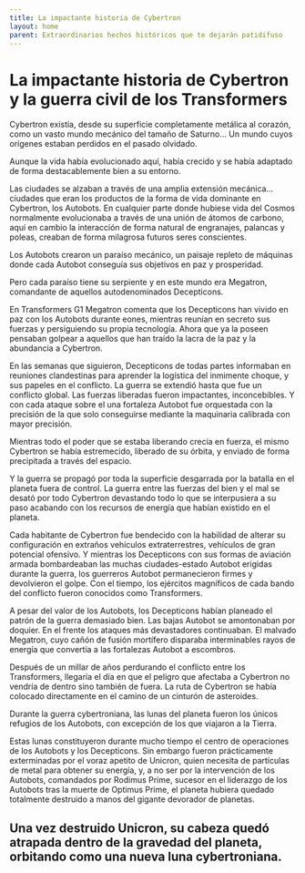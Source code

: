 ```yaml
---
title: La impactante historia de Cybertron
layout: home
parent: Extraordinarios hechos históricos que te dejarán patidifuso
---
```


# La impactante historia de Cybertron y la guerra civil de los Transformers

Cybertron existía, desde su superficie completamente metálica al corazón, como un vasto mundo mecánico del tamaño de Saturno... Un mundo cuyos orígenes estaban perdidos en el pasado olvidado.

Aunque la vida había evolucionado aquí, había crecido y se había adaptado de forma destacablemente bien a su entorno.

Las ciudades se alzaban a través de una amplia extensión mecánica... ciudades que eran los productos de la forma de vida dominante en Cybertron, los Autobots. En cualquier parte donde hubiese vida del Cosmos normalmente evolucionaba a través de una unión de átomos de carbono, aquí en cambio la interacción de forma natural de engranajes, palancas y poleas, creaban de forma milagrosa futuros seres conscientes.

Los Autobots crearon un paraíso mecánico, un paisaje repleto de máquinas donde cada Autobot conseguía sus objetivos en paz y prosperidad.

Pero cada paraíso tiene su serpiente y en este mundo era Megatron, comandante de aquellos autodenominados Decepticons.

En Transformers G1 Megatron comenta que los Decepticons han vivido en paz con los Autobots durante eones, mientras reunían en secreto sus fuerzas y persiguiendo su propia tecnología. Ahora que ya la poseen pensaban golpear a aquellos que han traído la lacra de la paz y la abundancia a Cybertron.

En las semanas que siguieron, Decepticons de todas partes informaban en reuniones clandestinas para aprender la logística del inmimente choque, y sus papeles en el conflicto. La guerra se extendió hasta que fue un conflicto global. Las fuerzas liberadas fueron impactantes, inconcebibles. Y con cada ataque sobre el una fortaleza Autobot fue orquestada con la precisión de la que solo conseguirse mediante la maquinaria calibrada con mayor precisión.

Mientras todo el poder que se estaba liberando crecía en fuerza, el mismo Cybertron se había estremecido, liberado de su órbita, y enviado de forma precipitada a través del espacio.

Y la guerra se propagó por toda la superficie desgarrada por la batalla en el planeta fuera de control. La guerra entre las fuerzas del bien y el mal se desató por todo Cybertron devastando todo lo que se interpusiera a su paso acabando con los recursos de energía que habían existido en el planeta.

Cada habitante de Cybertron fue bendecido con la habilidad de alterar su configuración en extraños vehículos extraterrestres, vehículos de gran potencial ofensivo. Y mientras los Decepticons con sus formas de aviación armada bombardeaban las muchas ciudades-estado Autobot erigidas durante la guerra, los guerreros Autobot permanecieron firmes y devolvieron el golpe. Con el tiempo, los ejércitos magníficos de cada bando del conflicto fueron conocidos como Transformers.

A pesar del valor de los Autobots, los Decepticons habían planeado el patrón de la guerra demasiado bien. Las bajas Autobot se amontonaban por doquier. En el frente los ataques más devastadores continuaban. El malvado Megatron, cuyo cañón de fusión mortífero disparaba interminables rayos de energía que convertía a las fortalezas Autobot a escombros.

Después de un millar de años perdurando el conflicto entre los Transformers, llegaría el día en que el peligro que afectaba a Cybertron no vendría de dentro sino también de fuera. La ruta de Cybertron se había colocado directamente en el camino de un cinturón de asteroides.

Durante la guerra cybertroniana, las lunas del planeta fueron los únicos refugios de los Autobots, con excepción de los que viajaron a la Tierra.

Estas lunas constituyeron durante mucho tiempo el centro de operaciones de los Autobots y los Decepticons. Sin embargo fueron prácticamente exterminadas por el voraz apetito de Unicron, quien necesita de partículas de metal para obtener su energía, y, a no ser por la intervención de los Autobots, comandados por Rodimus Prime, sucesor en el liderazgo de los Autobots tras la muerte de Optimus Prime,  el planeta hubiera quedado totalmente destruido a manos del gigante devorador de planetas.

Una vez destruido Unicron, su cabeza quedó atrapada dentro de la gravedad del planeta, orbitando como una nueva luna cybertroniana.
----

[^1]: [It can take up to 10 minutes for changes to your site to publish after you push the changes to GitHub](https://docs.github.com/en/pages/setting-up-a-github-pages-site-with-jekyll/creating-a-github-pages-site-with-jekyll#creating-your-site).

[Just the Docs]: https://just-the-docs.github.io/just-the-docs/
[GitHub Pages]: https://docs.github.com/en/pages
[README]: https://github.com/just-the-docs/just-the-docs-template/blob/main/README.md
[Jekyll]: https://jekyllrb.com
[GitHub Pages / Actions workflow]: https://github.blog/changelog/2022-07-27-github-pages-custom-github-actions-workflows-beta/
[use this template]: https://github.com/just-the-docs/just-the-docs-template/generate
